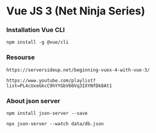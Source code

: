 # Vue JS 3 (Net Ninja Series)

### Installation Vue CLI
```
npm install -g @vue/cli
```

### Resourse
```
https://serversideup.net/beginning-vuex-4-with-vue-3/
```

```
https://www.youtube.com/playlist?list=PL4cUxeGkcC9hYYGbV60Vq3IXYNfDk8At1
```

### About json server

```
npm install json-server --save
```

```
npx json-server --watch data/db.json
```

